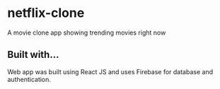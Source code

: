 # netflix-clone
A movie clone app showing trending movies right now

## Built with...
Web app was built using React JS and uses Firebase for database and authentication.
